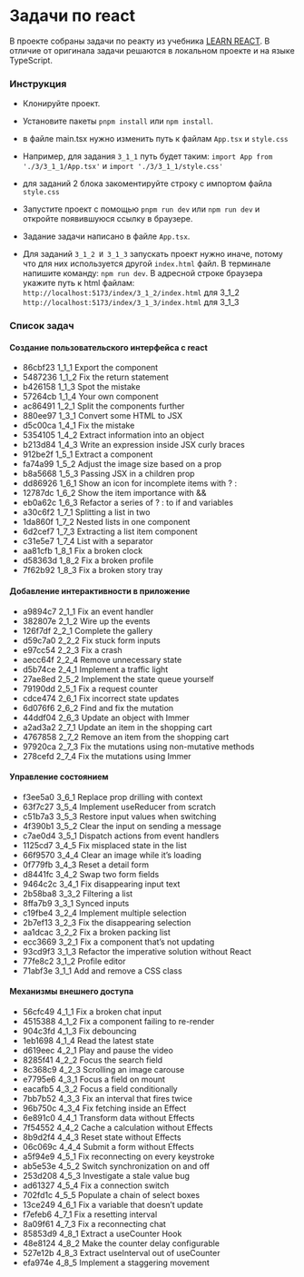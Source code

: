 # Задачи по react

В проекте собраны задачи по реакту из учебника [LEARN REACT](https://react.dev/learn).
В отличие от оригинала задачи решаются в локальном проекте и на языке TypeScript.

### Инструкция

- Клонируйте проект.
- Установите пакеты ```pnpm install``` или ```npm install```.
- в файле main.tsx нужно изменить путь к файлам ``App.tsx`` и ``style.css``
- Например, для задания ``3_1_1`` путь будет таким: ``import App from './3/3_1_1/App.tsx'`` и ``import './3/3_1_1/style.css'``
- для заданий 2 блока закоментируйте строку с импортом файла `style.css`
- Запустите проект с помощью ```pnpm run dev``` или ```npm run dev``` и откройте появившуюся ссылку в браузере.
- Задание задачи написано в файле ```App.tsx```. 

- Для заданий `3_1_2 И 3_1_3` запускать проект нужно иначе, потому что для них используется другой `index.html` файл. В терминале напишите команду: `npm run dev`. В адресной строке браузера укажите путь к html файлам: 
`http://localhost:5173/index/3_1_2/index.html` для 3_1_2
`http://localhost:5173/index/3_1_3/index.html` для 3_1_3


### Список задач

#### Создание пользовательского интерфейса с react

- 86cbf23 1_1_1 Export the component
- 5487236 1_1_2 Fix the return statement
- b426158 1_1_3 Spot the mistake
- 57264cb 1_1_4 Your own component
- ac86491 1_2_1 Split the components further
- 880ee97 1_3_1 Convert some HTML to JSX
- d5c00ca 1_4_1 Fix the mistake
- 5354105 1_4_2 Extract information into an object
- b213d84 1_4_3 Write an expression inside JSX curly braces
- 912be2f 1_5_1 Extract a component
- fa74a99 1_5_2 Adjust the image size based on a prop
- b8a5668 1_5_3 Passing JSX in a children prop
- dd86926 1_6_1 Show an icon for incomplete items with ? :
- 12787dc 1_6_2 Show the item importance with &&
- eb0a62c 1_6_3 Refactor a series of ? : to if and variables
- a30c6f2 1_7_1 Splitting a list in two
- 1da860f 1_7_2 Nested lists in one component
- 6d2cef7 1_7_3 Extracting a list item component
- c31e5e7 1_7_4 List with a separator
- aa81cfb 1_8_1 Fix a broken clock
- d58363d 1_8_2 Fix a broken profile
- 7f62b92 1_8_3 Fix a broken story tray     

#### Добавление интерактивности в приложение

- a9894c7 2_1_1 Fix an event handler
- 382807e 2_1_2 Wire up the events
- 126f7df 2_2_1 Complete the gallery
- d59c7a0 2_2_2 Fix stuck form inputs
- e97cc54 2_2_3 Fix a crash
- aecc64f 2_2_4 Remove unnecessary state
- d5b74ce 2_4_1 Implement a traffic light
- 27ae8ed 2_5_2 Implement the state queue yourself
- 79190dd 2_5_1 Fix a request counter
- cdce474 2_6_1 Fix incorrect state updates
- 6d076f6 2_6_2 Find and fix the mutation
- 44ddf04 2_6_3 Update an object with Immer
- a2ad3a2 2_7_1 Update an item in the shopping cart
- 4767858 2_7_2 Remove an item from the shopping cart
- 97920ca 2_7_3 Fix the mutations using non-mutative methods
- 278cefd 2_7_4 Fix the mutations using Immer

#### Управление состоянием

- f3ee5a0 3_6_1 Replace prop drilling with context
- 63f7c27 3_5_4 Implement useReducer from scratch
- c51b7a3 3_5_3 Restore input values when switching
- 4f390b1 3_5_2 Clear the input on sending a message
- c7ae0d4 3_5_1 Dispatch actions from event handlers
- 1125cd7 3_4_5 Fix misplaced state in the list
- 66f9570 3_4_4 Clear an image while it’s loading
- 0f779fb 3_4_3 Reset a detail form
- d8441fc 3_4_2 Swap two form fields
- 9464c2c 3_4_1 Fix disappearing input text
- 2b58ba8 3_3_2 Filtering a list
- 8ffa7b9 3_3_1 Synced inputs
- c19fbe4 3_2_4 Implement multiple selection
- 2b7ef13 3_2_3 Fix the disappearing selection
- aa1dcac 3_2_2 Fix a broken packing list
- ecc3669 3_2_1 Fix a component that’s not updating
- 93cd9f3 3_1_3 Refactor the imperative solution without React
- 77fe8c2 3_1_2 Profile editor
- 71abf3e 3_1_1 Add and remove a CSS class

#### Механизмы внешнего доступа

- 56cfc49 4_1_1  Fix a broken chat input
- 4515388 4_1_2  Fix a component failing to re-render
- 904c3fd 4_1_3  Fix debouncing
- 1eb1698 4_1_4  Read the latest state
- d619eec 4_2_1 Play and pause the video
- 8285f41 4_2_2 Focus the search field
- 8c368c9 4_2_3 Scrolling an image carouse
- e7795e6 4_3_1 Focus a field on mount
- eacafb5 4_3_2 Focus a field conditionally
- 7bb7b52 4_3_3 Fix an interval that fires twice
- 96b750c 4_3_4 Fix fetching inside an Effect
- 6e891c0 4_4_1 Transform data without Effects
- 7f54552 4_4_2 Cache a calculation without Effects
- 8b9d2f4 4_4_3 Reset state without Effects
- 06c069c 4_4_4 Submit a form without Effects
- a5f94e9 4_5_1 Fix reconnecting on every keystroke
- ab5e53e 4_5_2 Switch synchronization on and off
- 253d208 4_5_3 Investigate a stale value bug
- ad61327 4_5_4 Fix a connection switch
- 702fd1c 4_5_5 Populate a chain of select boxes
- 13ce249 4_6_1 Fix a variable that doesn’t update
- f7efeb6 4_7_1 Fix a resetting interval
- 8a09f61 4_7_3 Fix a reconnecting chat
- 85853d9 4_8_1 Extract a useCounter Hook
- 48e8124 4_8_2 Make the counter delay configurable
- 527e12b 4_8_3 Extract useInterval out of useCounter
- efa974e 4_8_5  Implement a staggering movement
